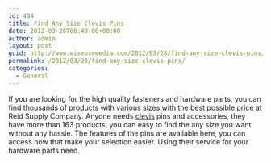 ```yaml
---
id: 404
title: Find Any Size Clevis Pins
date: 2012-03-28T06:40:00+00:00
author: admin
layout: post
guid: http://www.wiseusemedia.com/2012/03/28/find-any-size-clevis-pins/
permalink: /2012/03/28/find-any-size-clevis-pins/
categories:
  - General
---
```

If you are looking for the high quality fasteners and hardware parts, you can find thousands of products with various sizes with the best possible price at Reid Supply Company. Anyone needs [clevis](http://www.reidsupply.com/products/fasteners-hardware/fasteners/pins-accessories/clevis-pins/) pins and accessories, they have more than 163 products, you can easy to find the any size you want without any hassle. The features of the pins are available here, you can access now that make your selection easier. Using their service for your hardware parts need.